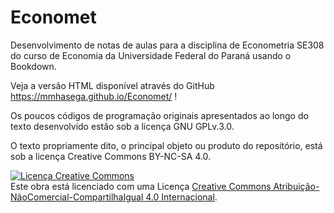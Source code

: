 # Economet
Desenvolvimento de notas de aulas para a disciplina de Econometria SE308 do curso de Economia da Universidade Federal do Paraná usando o Bookdown.

Veja a versão HTML disponível através do GitHub https://mmhasega.github.io/Economet/ !

Os poucos códigos de programação originais apresentados ao longo do texto desenvolvido estão sob a licença GNU GPLv.3.0. 

O texto propriamente dito, o principal objeto ou produto do repositório, está sob a licença Creative Commons BY-NC-SA 4.0.

<a rel="license" href="http://creativecommons.org/licenses/by-nc-sa/4.0/"><img alt="Licença Creative Commons" style="border-width:0" src="https://i.creativecommons.org/l/by-nc-sa/4.0/88x31.png" /></a><br />Este obra está licenciado com uma Licença <a rel="license" href="http://creativecommons.org/licenses/by-nc-sa/4.0/">Creative Commons Atribuição-NãoComercial-CompartilhaIgual 4.0 Internacional</a>.

